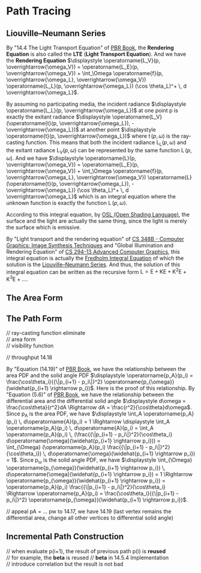 # Path Tracing

## Liouville–Neumann Series  

By "14.4 The Light Transport Equation" of [PBR Book](https://www.pbr-book.org/3ed-2018/Light_Transport_I_Surface_Reflection/The_Light_Transport_Equation), the **Rendering Equation** is also called the **LTE** (**Light Transport Equation**). And we have the **Rendering Equation** $\displaystyle \operatorname{L_V}(p, \overrightarrow{\omega_V}) = \operatorname{L_E}(p, \overrightarrow{\omega_V}) + \int_\Omega \operatorname{f}(p, \overrightarrow{\omega_L}, \overrightarrow{\omega_V}) \operatorname{L_L}(p, \overrightarrow{\omega_L}) (\cos \theta_L)^+ \, d \overrightarrow{\omega_L}$.  

By assuming no participating media, the incident radiance $\displaystyle \operatorname{L_L}(p, \overrightarrow{\omega_L})$ at one point p is exactly the exitant radiance $\displaystyle \operatorname{L_V}(\operatorname{t}(p, \overrightarrow{\omega_L}), -\overrightarrow{\omega_L})$ at another point $\displaystyle \operatorname{t}(p, \overrightarrow{\omega_L})$ where $\displaystyle \operatorname{t}(p, \omega)$ is the ray-casting function. This means that both the incident radiance $\displaystyle \operatorname{L_L}(p, \omega)$ and the exitant radiance $\displaystyle \operatorname{L_V}(p, \omega)$ can be represented by the same function $\displaystyle \operatorname{L}(p, \omega)$. And we have $\displaystyle \operatorname{L}(p, \overrightarrow{\omega_V}) = \operatorname{L_E}(p, \overrightarrow{\omega_V}) + \int_\Omega \operatorname{f}(p, \overrightarrow{\omega_L}, \overrightarrow{\omega_V}) \operatorname{L}(\operatorname{t}(p, \overrightarrow{\omega_L}), -\overrightarrow{\omega_L}) (\cos \theta_L)^+ \, d \overrightarrow{\omega_L}$ which is an integral equation where the unknown function is exactly the function $\displaystyle \operatorname{L}(p, \omega)$.  

According to this integral equation, by [OSL (Open Shading Language)](https://github.com/AcademySoftwareFoundation/OpenShadingLanguage), the surface and the light are actually the same thing, since the light is merely the surface which is emissive.  

By "Light transport and the rendering equation" of [CS 348B - Computer Graphics: Image Synthesis Techniques](http://www-graphics.stanford.edu/courses/cs348b-96/transport/transport.html) and "Global Illumination and Rendering Equation" of [CS 294-13 Advanced Computer Graphics](https://inst.eecs.berkeley.edu/~cs294-13/fa09/), this integral equation is actually the [Fredholm Integral Equation](https://en.wikipedia.org/wiki/Fredholm_integral_equation) of which the solution is the [Liouville–Neumann Series](https://en.wikipedia.org/wiki/Liouville%E2%80%93Neumann_series). And thus, the solution of this integral equation can be written as the recursive form $\text{L} = \text{E} + \text{K}\text{E} + {\text{K}}^2\text{E} + {\text{K}}^3\text{E} + \ldots$.  

## The Area Form 

## The Path Form  

// ray-casting function eliminate  
// area form  
// visibility function  

// throughput 14.18  

By "Equation \(14.19\)" of [PBR Book](https://pbr-book.org/3ed-2018/Light_Transport_I_Surface_Reflection/Path_Tracing#IncrementalPathConstruction), we have the relationship between the area PDF and the solid angle PDF $\displaystyle \operatorname{p_A}(p_i) = \frac{\cos\theta_i}{{\|p_{i+1} - p_i\|}^2} \operatorname{p_{\omega}}(\widehat{p_{i+1} \rightarrow p_i})$. Here is the proof of this relationship. By "Equation (5.6)" of [PBR Book](https://pbr-book.org/3ed-2018/Color_and_Radiometry/Working_with_Radiometric_Integrals#IntegralsoverArea), we have the relationship between the differential area and the differential solid angle $\displaystyle d\omega = \frac{\cos\theta}{r^2}dA \Rightarrow dA = \frac{r^2}{\cos\theta}d\omega$. Since $\displaystyle \operatorname{p_A}$ is the area PDF, we have $\displaystyle \int_A \operatorname{p_A}(p_i) \, d\operatorname{A}(p_i) = 1 \Rightarrow \displaystyle \int_A \operatorname{p_A}(p_i) \, d\operatorname{A}(p_i) = \int_A \operatorname{p_A}(p_i) \, (\frac{{\|p_{i+1} - p_i\|}^2}{\cos\theta_i} d\operatorname{\omega}(\widehat{p_{i+1} \rightarrow p_i})) = \int_{\Omega} (\operatorname{p_A}(p_i) \frac{{\|p_{i+1} - p_i\|}^2}{\cos\theta_i}) \, d\operatorname{\omega}(\widehat{p_{i+1} \rightarrow p_i}) = 1$. Since $\displaystyle \operatorname{p_{\omega}}$ is the solid angle PDF, we have $\displaystyle \int_{\Omega} \operatorname{p_{\omega}}(\widehat{p_{i+1} \rightarrow p_i}) \, d\operatorname{\omega}(\widehat{p_{i+1} \rightarrow p_i}) = 1 \Rightarrow \operatorname{p_{\omega}}(\widehat{p_{i+1} \rightarrow p_i}) = \operatorname{p_A}(p_i) \frac{{\|p_{i+1} - p_i\|}^2}{\cos\theta_i} \Rightarrow \operatorname{p_A}(p_i) = \frac{\cos\theta_i}{{\|p_{i+1} - p_i\|}^2} \operatorname{p_{\omega}}(\widehat{p_{i+1} \rightarrow p_i})$.  

// appeal pA = ... pw to 14.17, we have 14.19 (last vertex remains the differential area, change all other vertices to differential solid angle)  

## Incremental Path Construction  

// when evaluate p(i+1), the result of previous path p(i) is **reused**  
// for example, the **beta** is reused // **beta** in 14.5.4 Implementation  
// introduce correlation but the result is not bad  


